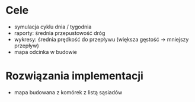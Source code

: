 # Cele
- symulacja cyklu dnia / tygodnia
- raporty: średnia przepustowość dróg
- wykresy: średnia prędkość do przepływu (większa gęstość -> mniejszy przepływ)
- mapa odcinka w budowie

# Rozwiązania implementacji
- mapa budowana z komórek z listą sąsiadów
